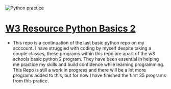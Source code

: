 ![Python practice](https://user-images.githubusercontent.com/86697301/129692415-fc14d261-c71c-4af0-b34c-ad4d086f3f43.png)

# [W3 Resource Python Basics 2](https://github.com/Darrenrodricks/w3resourceBasicPython2/tree/main/w3schoolbasics2)

* This repo is a continuation of the last basic python repo on my acccount. I have struggled with coding by myself despite taking a couple classes, these programs within this repo are apart of the w3 schools basic python 2 program. They have been essential in helping me practice my skills and build confidence while learning programming. This Repo is still a work in progress and there will be a lot more programs added to this, but for now I have finished the first 35 programs from this pratice.

